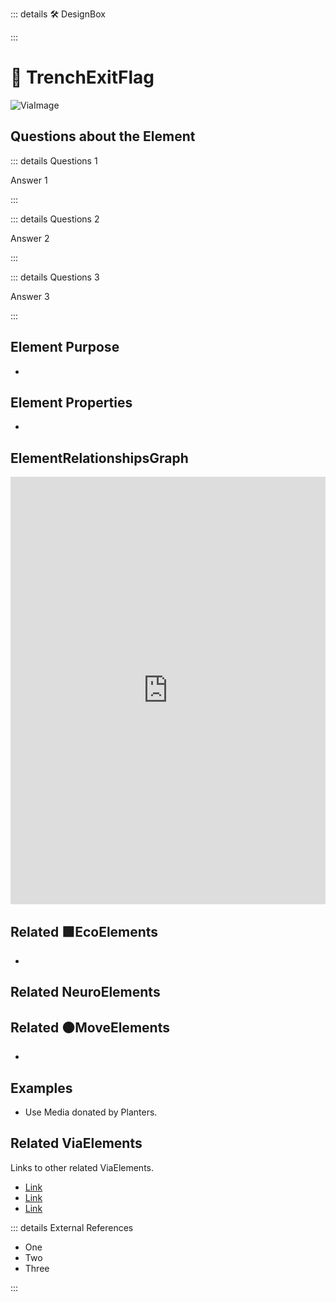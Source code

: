 ::: details 🛠 <dev>DesignBox</dev> 



:::

# 🔺 <route>TrenchExitFlag</route>


![ViaImage](/Via/ViaImage.png)

## Questions about the Element

::: details Questions 1

Answer 1

:::

::: details Questions 2

Answer 2

:::

::: details Questions 3

Answer 3

:::

## Element Purpose

- 

## Element Properties

- 

## ElementRelationshipsGraph

<iframe 
    width="100%" 
    height="684" 
    frameborder="0"
    src="https://observablehq.com/embed/@d3/force-directed-graph/2?cells=chart"
></iframe>

## Related 🟩<eco>EcoElements</eco>
- 
## Related <neuro>NeuroElements</neuro>


## Related 🟠<move>MoveElements</move>
- 

## Examples

- Use Media donated by Planters. 

## Related <route>ViaElements</route>

Links to other related ViaElements. 

- [Link]()
- [Link]()
- [Link]()

::: details External References

- One
- Two
- Three

:::

